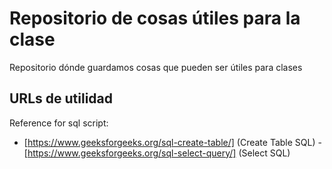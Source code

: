 Repositorio de cosas útiles para la clase
========================

Repositorio dónde guardamos cosas que pueden ser útiles para clases

URLs de utilidad
-------------------------

Reference for sql script:

- [https://www.geeksforgeeks.org/sql-create-table/] (Create Table SQL)
-[https://www.geeksforgeeks.org/sql-select-query/] (Select SQL)
